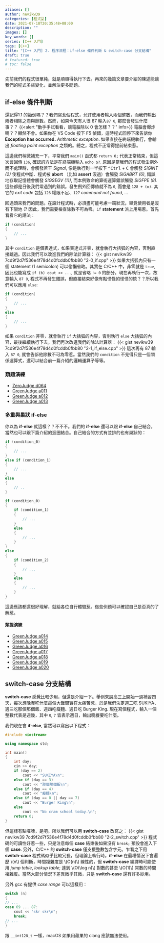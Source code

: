 ```yaml
---
aliases: []
author: nevikw39
categories: [程式💻]
date: 2021-07-18T20:35:48+08:00
description: ""
images: []
key_words: []
series: [C++ 入門]
tags: [C++]
title: "[C++ 入門] 2. 程序流程：if-else 條件判斷 & switch-case 分支結構"
draft: true
# featured: true
# toc: false
---
```


先前我們的程式很單純，就是順順得執行下去。再來的幾篇文章要介紹的陳述能讓我們的程式多些變化，並解決更多問題。

## if-else 條件判斷

還記得1.1 的[範例](https://gist.github.com/nevikw39/7cd9f2d7f536e4f78d4d0fcddb0fbb80#file-1-1-2_div_n_mod-cpp)嗎？？我們寫惹個程式，允許使用者輸入兩個整數，而我們輸出兩者相除之商與餘數。然而，如果今天有人很 87 輸入`87 0`, 那麼會發生什麼事？？
{{<alert "動手手試看看，讓電腦除以 0 會怎樣？？" info>}}
電腦會爆炸嗎？？顯然不會。如果你在 VS Code 按下 F5 偵錯，這時程式回停下來告訴你 **Exception has occurred.** _Arithmetic exception_. 如果直接在終端機執行，會輸出 _floating point exception_ 之類的。總之，程式不正常得提前結束惹。

這邊我們稍微補充一下，平常我們 `main()` 函式都 `return 0;` 代表正常結束，但這次會回傳 `136`, 確認的方法是在終端機輸入 `echo $?`. 原因是當我們的程式發生例外而不處理時，會觸發若干 _Signal_, 像是執行到一半按下 <kbd>⌃Ctrl</kbd> + <kbd>C</kbd> 會觸發 _SIGINT (2)_ 使程式中斷、程式被 **abort** （比如 **assert** 沒過）會觸發 _SIGABRT (6)_, 錯誤地存取記憶體會觸發 _SIGSEGV (11)_, 而本例致命的算術運算錯誤觸發 _SIGFPE (8)_. 這些都是日後我們常遇到的錯誤。發生例外回傳值就不為 `0`, 而會是 `128 + (n)`. 其它的 _exit code_ 包括 `126` 權限不足、`127` _command not found_, ...

回過頭來我們的問題。在設計程式時，必須盡可能考慮一竊狀況，畢竟使用者是沒有下限地 (? 因此，我們需要檢查除數不可為零。`if` **statement** 派上用場惹。首先看看它的語法：
```cpp
if (condition)
{
    // ...
}
```
其中 `condition` 是個表達式，如果表達式非零，就會執行大括弧的內容，否則直接跳過。因此我們可以改進我們的除法計算器：
{{< gist nevikw39 7cd9f2d7f536e4f78d4d0fcddb0fbb80 "2-0_if.cpp" >}}
如果大括弧內只有一個 statement (1 semicolon) 可以偷懶省略。其實在 C/C++ 中，非零就是 `true`, 因此也能寫成 `if (b) cout << ...`, 就是省略 `!= 0` 的部分。現在再執行一次，故意輸入 `87 0`, 程式不再發生錯誤，但直接結束好像有點怪怪的怪怪的欸？？所以我們可以應用 `else`:
```cpp
if (condition)
{
    // ...
}
else
{
    // ...
}
```
如果 `condition` 非零，就會執行 `if` 大括弧的內容，否則執行 `else` 大括弧的內容，最後繼續執行下去。我們再次改進我們的除法計算器：
{{< gist nevikw39 7cd9f2d7f536e4f78d4d0fcddb0fbb80 "2-1_if_else.cpp" >}}
這次再有 87 輸入 `87 0`, 就會告訴他除數不可為零惹。當然我們的 `condition` 不見得只是一個關係運算式，還可以結合前一篇介紹的邏輯運算子等等。

### 類題演練

- [ZeroJudge d064](https://zerojudge.tw/ShowProblem?problemid=d064)
- [GreenJudge a011](http://www.tcgs.tc.edu.tw:1218/ShowProblem?problemid=a011)
- [GreenJudge a012](http://www.tcgs.tc.edu.tw:1218/ShowProblem?problemid=a012)
- [GreenJudge a013](http://www.tcgs.tc.edu.tw:1218/ShowProblem?problemid=a013)

### 多重與巢狀 if-else

你以為 **if-else** 就這樣？？不不不。我們的 **if-else** 還可以跟 **if-else** 自己結合，當然也可以跟下篇介紹的迴圈結合。自己結合的方式有並排的也有巢狀的：
```cpp
if (condition_0)
{
    // ...
}
else if (condition_1)
{
    // ...
}
else
{
    // ..
}
```
```cpp
if (condition_0)
{
    if (condition_1)
    {
        // ...
    }
    else
    {
        // ...
    }
}
else
{
    if (condition_2)
    {
        // ...
    }
    else
    {
        // ...
    }
}
```
這邊應該都還很好理解，就給各位自行體驗惹。做些例題可以確認自己是否真的了解惹。

#### 類提演練

- [GreenJudge a014](http://www.tcgs.tc.edu.tw:1218/ShowProblem?problemid=a014)
- [GreenJudge a015](http://www.tcgs.tc.edu.tw:1218/ShowProblem?problemid=a015)
- [GreenJudge a016](http://www.tcgs.tc.edu.tw:1218/ShowProblem?problemid=a016)
- [GreenJudge a017](http://www.tcgs.tc.edu.tw:1218/ShowProblem?problemid=a017)
- [GreenJudge a018](http://www.tcgs.tc.edu.tw:1218/ShowProblem?problemid=a018)
- [GreenJudge a019](http://www.tcgs.tc.edu.tw:1218/ShowProblem?problemid=a019)
- [GreenJudge a020](http://www.tcgs.tc.edu.tw:1218/ShowProblem?problemid=a020)

## switch-case 分支結構

**switch-case** 感覺比較少用，但還是介紹一下。舉例來說高三上開始一週補習四天，每次想晚餐吃什麼這個大哉問實在太痛苦惹，於是我們決定週二吃 SUKIYA、週三吃那個那個飯、週四吃癡麵、週日吃 Burger King. 現在寫個程式，輸入一個整數代表是週幾，其中 `0`, `7` 皆表示週日，輸出晚餐要吃什麼。

我們現在會 **if-else**, 當然可以寫出以下程式：
```cpp
#include <iostream>

using namespace std;

int main()
{
    int day;
    cin >> day;
    if (day == 2)
        cout << "SUKIYA\n";
    else if (day == 3)
        cout << "那個那個飯\n";
    else if (day == 4)
        cout << "癡麵\n";
    else if (day == 0 || day == 7)
        cout << "Burger King\n";
    else
        cout << "No cram school today.\n";
    return 0;
}
```
但這樣有點囉嗦，是吧。所以我們可以用 **switch-case** 改寫之：
{{< gist nevikw39 7cd9f2d7f536e4f78d4d0fcddb0fbb80 "2-2_switch.cpp" >}}
程式碼的可讀性好惹一些，只是注意每個 **case** 結束後如果沒有 `break;` 預設會進入下個 **case**. 另外，C/C++ 的 **switch-case** 僅支援整數包含字元。乍看之下用 **switch-case** 程式碼似乎比較冗長，但理論上執行時，**if-else** 在最糟情況下會遍歷 \\(n\\) 個判斷，時間複雜度是 \\(O(n)\\) 線性的，但 **switch-case** 編譯時可能使用 _jump table_, _lookup table_; 達到 \\(O(\log n)\\) 對數的甚至 \\(O(1)\\) 常數的時間複雜度。當然大部分情況下差異微乎其微，只是 **switch-case** 還有許多妙用。

另外 gcc 有提供 _case range_ 可以這樣用：
```cpp
switch (n)
{
// ...
case 69 ... 87:
    cout << "skr skr\n";
    break;
// ...
}
```
跟 `__int128_t` 一樣，macOS 如果用蘋果的 clang 應該無法使用。
